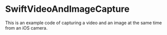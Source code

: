 # SwiftVideoAndImageCapture
This is an example code of capturing a video and an image at the same time from an iOS camera.
